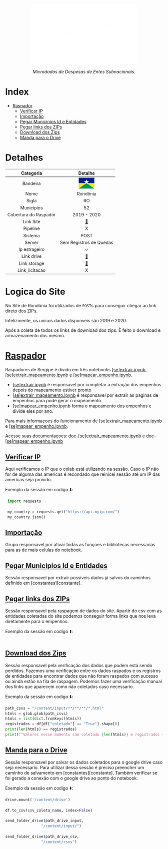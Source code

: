 <!-- Header -->
<p align="center">
   <a href="https://basedosdados.org">
    <picture>
      <source media="(prefers-color-scheme: dark)" srcset="/docs/images/logo1_mides_white.png">
      <source media="(prefers-color-scheme: light)" srcset="/docs/images/logo1_mides_black.png">
      <img src="/docs/images/logo1_mides_white.png" width="340" alt="MiDES">
  </picture>
  </a>
</p>

<p align="center">
    <em>Microdados de Despesas de Entes Subnacionais.</em>
</p>

# Index

- [Raspador](#raspador)
  - [Verificar IP](#verificar-ip)
  - [Importação](#importação)
  - [Pegar Municipios Id e Entidades](#pegar-municipios-id-e-entidades)
  - [Pegar links dos ZIPs](#pegar-links-dos-zips)
  - [Download dos Zips](#download-dos-zips)
  - [Manda para o Drive](#manda-para-o-drive)

# Detalhes
Categoria|Detalhe|
|:-:|:-:|
Bandeira|<img src="/docs/images/flags/ro.png" width=50>
Nome|Rondônia
Sigla| RO
Municípios| 52
Cobertura do Raspador| 2019 - 2020
Link Site| [:link:](https://transparencia.tce.ro.gov.br/transparenciatce/Remessa/Pesquisar)
Pipeline|X
Sistema| POST
Server|Sem Registros de Quedas
Ip estrageiro|✓
Link drive|[:link:](https://drive.google.com/drive/u/0/folders/1-ZkJqL6VfGOHua9A0Yca7C5t5XGYM87O)
Link storage|[:link:](https://console.cloud.google.com/storage/browser/basedosdados-dev/staging/world_wb_mides/raw_empenho_ro?pageState=(%22StorageObjectListTable%22:(%22f%22:%22%255B%255D%22))&cloudshell=false&project=basedosdados-dev)
Link_licitacao|X

# Logica do Site

No Site de Rondônia foi utilizados de `POST`s para conseguir chegar ao link direto dos ZIPs.

Infelizmente, os unicos dados disponveis são 2019 e 2020.

Após a coleta de todos os links de download dos zips.
È feito o download e armazenamento dos mesmo.

# [Raspador][raspador]

  Raspadores de Sergipe é divido em três notebooks [[se]extrair.ipynb][extrair], [[se]extrair_mapeamento.ipynb][extrair-mapeamento] e [[se]mapear_empenho.ipynb][mapear].
  - [[se]extrair.ipynb][extrair] é responsavel por completar a extração dos empenhos depois do mapeamento estiver pronto
  - [[se]extrair_mapeamento.ipynb][extrair-mapeamento] é responsavel por extrair as paginas de empenhos para pode gerar o mapeamento.
  - [[se]mapear_empenho.ipynb][mapear] forma o mapeamento dos empenhos e divide eles por ano. 

   Para mais informaçoes do funcionamento de [[se]extrair_mapeamento.ipynb][extrair-mapeamento] e [[se]mapear_empenho.ipynb][mapear].
   
   Acesse suas documentaçoes: [doc-[se]extrair_mapeamento.ipynb][doc-mapeamento] e [doc-[se]mapear_empenho.ipynb][doc-mapear]

## [Verificar IP][verificar-ip]

  Aqui verificamos o IP que o colab está utilizando na sessão. Caso o IP não for de alguma das americas é recondado que reinicei sessão até um IP das americas seja provido.
  
  Exemplo da sessão em codigo ⬇️:
   ```py
    import requests
    
    my_country = requests.get("https://api.myip.com/")
    my_country.json()
   ```
## [Importação][importação]
  Grupo responsavel por ativar todas as funçoes e bibliotecas necessarias para as de mais celulas do notebook.

## [Pegar Municipios Id e Entidades][pegar-municipios]
  Sessão responsavel por extrair possiveis dados já salvos do caminhos definido em [constantes][constante].

## [Pegar links dos ZIPs][pegar-links]

  Sessão responsavel pela raspagem de dados do site. Apartir do csv com as entidades coletadas do site podemos conseguir forma links que nos leva diretamente para o empenhos.
  
  Exemplo da sessão em codigo ⬇️:
   ```py
   ```

## [Download dos Zips][download]
Sessão responsavel pela verificação dos dados que podem está sendo perdidos.
Fazemos uma verificação entre os dados raspados e os registros de entidades para encontrar dados que não foram raspados com sucesso ou ainda estão na fila de raspagem.
Podemos fazer uma verificação manual dos links que aparecem como não coletados caso necessario.

Exemplo da sessão em codigo ⬇️:

```py
path_csvs = "/content/input/**/**/**/*.html"
htmls = glob.glob(path_csvs)
htmls = list(dict.fromkeys(htmls))
registrados = df[df["coletado"] == "True"].shape[0]
print(len(htmls) == registrados)
print(f"Valores nesse momento são coletado {len(htmls)} e registrados {registrados}")
```
## [Manda para o Drive][mandar-drive]

Sessão responsavel por salvar os dados coletados para o google drive caso seja necessario.
Para utilizar dessa sessão é preciso preencher um caminho de salvamento em [constantes][constante].
Também verificar se foi gerado a conexão com o google drive ao ponto do notebook.

Exemplo da sessão em codigo ⬇️:

```py
drive.mount('/content/drive')

df.to_csv(csv_coleta_name, index=False)

send_folder_drive(path_drive_input,
                "/content/input/")

send_folder_drive(path_drive_csv,
                "/content/csvs")
```

<!-- Referencias -->

[extrair]: https://github.com/Winzen/mides-rascunho/blob/main/code/scraping/se/%5Bse%5Dextrair.ipynb
[extrair-mapeamento]: https://github.com/Winzen/mides-rascunho/blob/main/code/scraping/se/%5Bse%5Dextrair_mapeamento.ipynb
[mapear]: https://github.com/Winzen/mides-rascunho/blob/main/code/scraping/se/%5Bse%5Dmapear_empenho.ipynb

[doc-mapeamento]: https://github.com/Winzen/mides-rascunho/blob/main/docs/scraping/%5Bse%5Dextrair_mapeamento.md
[doc-mapear]: https://github.com/Winzen/mides-rascunho/blob/main/docs/scraping/%5Bse%5Dmapear_empenho.md

[raspador]: https://colab.research.google.com/github/Winzen/mides-rascunho/blob/main/code/scraping/ro/[ro]extrair.ipynb
[verificar-ip]: https://colab.research.google.com/github/Winzen/mides-rascunho/blob/main/code/scraping/ro/[ro]extrair.ipynb#scrollTo=epToHlxZBG35
[importação]: https://colab.research.google.com/github/Winzen/mides-rascunho/blob/main/code/scraping/ro/[ro]extrair.ipynb#scrollTo=0KXJ4Keo9eYe
[pegar-municipios]: https://colab.research.google.com/github/Winzen/mides-rascunho/blob/main/code/scraping/ro/[ro]extrair.ipynb#scrollTo=FtyeVeEA9jGX
[pegar-links]: https://colab.research.google.com/github/Winzen/mides-rascunho/blob/main/code/scraping/ro/[ro]extrair.ipynb#scrollTo=gml1tKEk9qHS
[download]: https://colab.research.google.com/github/Winzen/mides-rascunho/blob/main/code/scraping/ro/[ro]extrair.ipynb#scrollTo=qShzweX09vua
[mandar-drive]: https://colab.research.google.com/github/Winzen/mides-rascunho/blob/main/code/scraping/ro/[ro]extrair.ipynb#scrollTo=3DdZJ5-dyTPC

